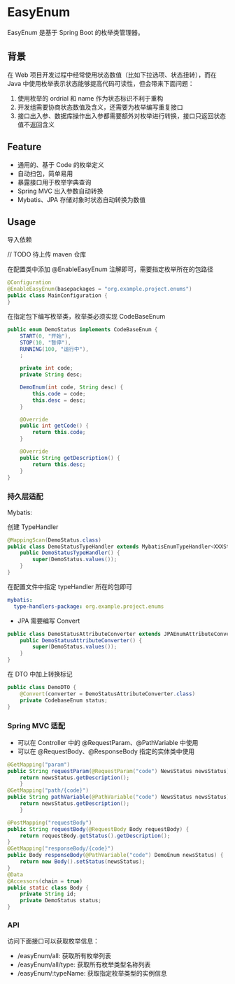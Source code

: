 # EasyEnum

EasyEnum 是基于 Spring Boot 的枚举类管理器。

## 背景
在 Web 项目开发过程中经常使用状态数值（比如下拉选项、状态扭转），而在 Java 中使用枚举表示状态能够提高代码可读性，但会带来下面问题：
1. 使用枚举的 ordrial 和 name 作为状态标识不利于重构
2. 开发组需要协商状态数值及含义，还需要为枚举编写重复接口
3. 接口出入参、数据库操作出入参都需要额外对枚举进行转换，接口只返回状态值不返回含义

## Feature
* 通用的、基于 Code 的枚举定义
* 自动扫包，简单易用
* 暴露接口用于枚举字典查询
* Spring MVC 出入参数自动转换
* Mybatis、JPA 存储对象时状态自动转换为数值

## Usage
导入依赖

// TODO 待上传 maven 仓库

在配置类中添加 @EnableEasyEnum 注解即可，需要指定枚举所在的包路径

```java
@Configuration
@EnableEasyEnum(basepackages = "org.example.project.enums")
public class MainConfiguration {
}
```

在指定包下编写枚举类，枚举类必须实现 CodeBaseEnum
```java
public enum DemoStatus implements CodeBaseEnum {
    START(0, "开始"),
    STOP(10, "暂停"),
    RUNNING(100, "运行中"),
    ;

    private int code;
    private String desc;

    DemoEnum(int code, String desc) {
        this.code = code;
        this.desc = desc;
    }

    @Override
    public int getCode() {
        return this.code;
    }

    @Override
    public String getDescription() {
        return this.desc;
    }
}

```
###  持久层适配

Mybatis:

创建 TypeHandler

```java
@MappingScan(DemoStatus.class)
public class DemoStatusTypeHandler extends MybatisEnumTypeHandler<XXXStatus> {
    public DemoStatusTypeHandler() {
        super(DemoStatus.values());
    }
}
```
在配置文件中指定 typeHandler 所在的包即可
```yaml
mybatis:
  type-handlers-package: org.example.project.enums
```

* JPA
需要编写 Convert
```java
public class DemoStatusAttributeConverter extends JPAEnumAttributeConverter<XXXStatus> {
    public DemoStatusAttributeConverter() {
        super(DemoStatus.values());
    }
}
```
在 DTO 中加上转换标记
```java
public class DemoDTO {
    @Convert(converter = DemoStatusAttributeConverter.class)
    private CodebaseEnum status;
}
```

###  Spring MVC 适配
* 可以在 Controller 中的 @RequestParam、@PathVariable 中使用
* 可以在 @RequestBody、@ResponseBody 指定的实体类中使用
```java
@GetMapping("param")
public String requestParam(@RequestParam("code") NewsStatus newsStatus) {
    return newsStatus.getDescription();
    }
@GetMapping("path/{code}")
public String pathVariable(@PathVariable("code") NewsStatus newsStatus) {
    return newsStatus.getDescription();
    }

@PostMapping("requestBody")
public String requestBody(@RequestBody Body requestBody) {
    return requestBody.getStatus().getDescription();
}
@GetMapping("responseBody/{code}")
public Body responseBody(@PathVariable("code") DemoEnum newsStatus) {
    return new Body().setStatus(newsStatus);
}
@Data
@Accessors(chain = true)
public static class Body {
    private String id;
    private DemoStatus status;
}

```

###  API
访问下面接口可以获取枚举信息：
* /easyEnum/all: 获取所有枚举列表
* /easyEnum/all/type: 获取所有枚举类型名称列表
* /easyEnum/:typeName: 获取指定枚举类型的实例信息
